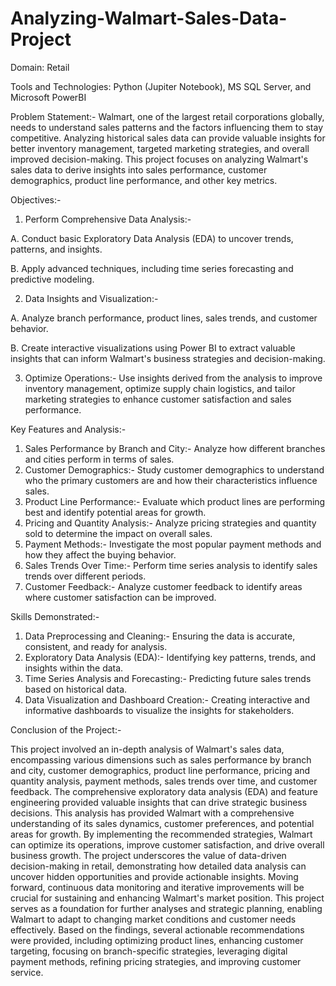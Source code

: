 # Analyzing-Walmart-Sales-Data-Project

Domain: Retail

Tools and Technologies: Python (Jupiter Notebook), MS SQL Server, and Microsoft PowerBI

Problem Statement:- Walmart, one of the largest retail corporations globally, needs to understand sales patterns and the factors influencing them to stay competitive. Analyzing historical sales data can provide valuable insights for better inventory management, targeted marketing strategies, and overall improved decision-making. This project focuses on analyzing Walmart's sales data to derive insights into sales performance, customer demographics, product line performance, and other key metrics.

Objectives:-

1. Perform Comprehensive Data Analysis:-

A. Conduct basic Exploratory Data Analysis (EDA) to uncover trends, patterns, and insights.

B. Apply advanced techniques, including time series forecasting and predictive modeling.

2. Data Insights and Visualization:-

A. Analyze branch performance, product lines, sales trends, and customer behavior.

B. Create interactive visualizations using Power BI to extract valuable insights that can inform Walmart's business strategies and decision-making.

3. Optimize Operations:- Use insights derived from the analysis to improve inventory management, optimize supply chain logistics, and tailor marketing strategies to enhance customer satisfaction and sales performance.

Key Features and Analysis:-

1. Sales Performance by Branch and City:- Analyze how different branches and cities perform in terms of sales.
2. Customer Demographics:- Study customer demographics to understand who the primary customers are and how their characteristics influence sales.
3. Product Line Performance:- Evaluate which product lines are performing best and identify potential areas for growth.
4. Pricing and Quantity Analysis:- Analyze pricing strategies and quantity sold to determine the impact on overall sales.
5. Payment Methods:- Investigate the most popular payment methods and how they affect the buying behavior.
6. Sales Trends Over Time:- Perform time series analysis to identify sales trends over different periods.
7. Customer Feedback:- Analyze customer feedback to identify areas where customer satisfaction can be improved.

Skills Demonstrated:-

1. Data Preprocessing and Cleaning:- Ensuring the data is accurate, consistent, and ready for analysis.
2. Exploratory Data Analysis (EDA):- Identifying key patterns, trends, and insights within the data.
3. Time Series Analysis and Forecasting:- Predicting future sales trends based on historical data.
4. Data Visualization and Dashboard Creation:- Creating interactive and informative dashboards to visualize the insights for stakeholders.

Conclusion of the Project:-

This project involved an in-depth analysis of Walmart's sales data, encompassing various dimensions such as sales performance by branch and city, customer demographics, product line performance, pricing and quantity analysis, payment methods, sales trends over time, and customer feedback. The comprehensive exploratory data analysis (EDA) and feature engineering provided valuable insights that can drive strategic business decisions. This analysis has provided Walmart with a comprehensive understanding of its sales dynamics, customer preferences, and potential areas for growth. By implementing the recommended strategies, Walmart can optimize its operations, improve customer satisfaction, and drive overall business growth. The project underscores the value of data-driven decision-making in retail, demonstrating how detailed data analysis can uncover hidden opportunities and provide actionable insights. Moving forward, continuous data monitoring and iterative improvements will be crucial for sustaining and enhancing Walmart's market position. This project serves as a foundation for further analyses and strategic planning, enabling Walmart to adapt to changing market conditions and customer needs effectively. Based on the findings, several actionable recommendations were provided, including optimizing product lines, enhancing customer targeting, focusing on branch-specific strategies, leveraging digital payment methods, refining pricing strategies, and improving customer service.
